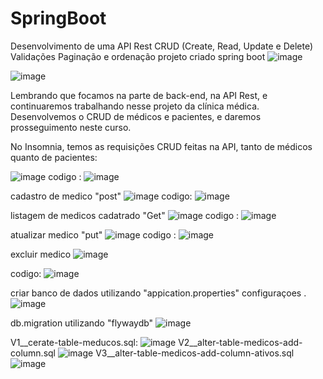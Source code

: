 # SpringBoot
Desenvolvimento de uma API Rest
CRUD (Create, Read, Update e Delete)
Validações
Paginação e ordenação
projeto criado spring boot 
![image](https://github.com/fabiano00760/SpringBoot/assets/80015492/484ade34-5b4f-4435-89dd-c407206abe39)


![image](https://github.com/fabiano00760/SpringBoot/assets/80015492/1fe45e6b-16d9-46cd-abd6-91a3b34de2c6)

Lembrando que focamos na parte de back-end, na API Rest, e continuaremos trabalhando nesse projeto da clínica médica. Desenvolvemos o CRUD de médicos e pacientes, e daremos prosseguimento neste curso.



No Insomnia, temos as requisições CRUD feitas na API, tanto de médicos quanto de pacientes:

![image](https://github.com/fabiano00760/SpringBoot/assets/80015492/cd7c3a01-f8b7-47e9-a502-5ed513a3ab7e)
codigo :
![image](https://github.com/fabiano00760/SpringBoot/assets/80015492/d4948f0d-e026-46dd-877b-3e5ec534e973)

cadastro de medico "post"
![image](https://github.com/fabiano00760/SpringBoot/assets/80015492/ce9a0f4c-34b8-4349-ac36-f13809b1e812)
codigo:
![image](https://github.com/fabiano00760/SpringBoot/assets/80015492/d4948f0d-e026-46dd-877b-3e5ec534e973)

listagem de medicos cadatrado  "Get"
![image](https://github.com/fabiano00760/SpringBoot/assets/80015492/39083122-8af3-4068-b91d-adead82b6cc7)
codigo :
![image](https://github.com/fabiano00760/SpringBoot/assets/80015492/dbb6585d-4c9a-4a1f-8476-4391a55edf6a)

atualizar medico "put"
![image](https://github.com/fabiano00760/SpringBoot/assets/80015492/33416cee-819c-4c20-aafb-0f1f3fb4b1e7)
codigo :
![image](https://github.com/fabiano00760/SpringBoot/assets/80015492/ba70d521-c585-48a5-9912-606ad27d8cf5)

excluir medico 
![image](https://github.com/fabiano00760/SpringBoot/assets/80015492/ad657b05-5940-4697-9059-ffea42969ddb)

codigo: 
![image](https://github.com/fabiano00760/SpringBoot/assets/80015492/8249c1d1-30a8-4407-a617-dfbe9e97e5eb)

criar banco de dados utilizando "appication.properties" configuraçoes .
![image](https://github.com/fabiano00760/SpringBoot/assets/80015492/ae2f9d34-dfa1-4fd3-8b75-b8541aee1318)

db.migration utilizando "flywaydb"
![image](https://github.com/fabiano00760/SpringBoot/assets/80015492/7a2d1816-3f9f-45df-a6bb-0dd3bd167e72)

V1__cerate-table-meducos.sql:
![image](https://github.com/fabiano00760/SpringBoot/assets/80015492/c86bc138-2c27-4bfb-8a17-4497cf55493d)
V2__alter-table-medicos-add-column.sql
![image](https://github.com/fabiano00760/SpringBoot/assets/80015492/a3affeea-9956-48b4-a37e-9634e3ef312c)
V3__alter-table-medicos-add-column-ativos.sql
![image](https://github.com/fabiano00760/SpringBoot/assets/80015492/3585093f-6892-4459-aed8-3d5134f7b069)







